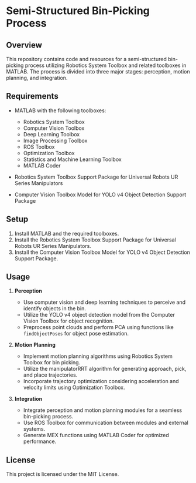# Semi-Structured Bin-Picking Process

## Overview
This repository contains code and resources for a semi-structured bin-picking process utilizing Robotics System Toolbox and related toolboxes in MATLAB. The process is divided into three major stages: perception, motion planning, and integration.

## Requirements
- MATLAB with the following toolboxes:
  - Robotics System Toolbox
  - Computer Vision Toolbox
  - Deep Learning Toolbox
  - Image Processing Toolbox
  - ROS Toolbox
  - Optimization Toolbox
  - Statistics and Machine Learning Toolbox
  - MATLAB Coder

- Robotics System Toolbox Support Package for Universal Robots UR Series Manipulators
- Computer Vision Toolbox Model for YOLO v4 Object Detection Support Package

## Setup
1. Install MATLAB and the required toolboxes.
2. Install the Robotics System Toolbox Support Package for Universal Robots UR Series Manipulators.
3. Install the Computer Vision Toolbox Model for YOLO v4 Object Detection Support Package.

## Usage
1. **Perception**
   - Use computer vision and deep learning techniques to perceive and identify objects in the bin.
   - Utilize the YOLO v4 object detection model from the Computer Vision Toolbox for object recognition.
   - Preprocess point clouds and perform PCA using functions like `findObjectPoses` for object pose estimation.

2. **Motion Planning**
   - Implement motion planning algorithms using Robotics System Toolbox for bin picking.
   - Utilize the manipulatorRRT algorithm for generating approach, pick, and place trajectories.
   - Incorporate trajectory optimization considering acceleration and velocity limits using Optimization Toolbox.

3. **Integration**
   - Integrate perception and motion planning modules for a seamless bin-picking process.
   - Use ROS Toolbox for communication between modules and external systems.
   - Generate MEX functions using MATLAB Coder for optimized performance.

## License
This project is licensed under the MIT License.
